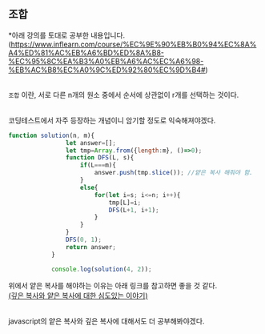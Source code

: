 ## 조합
*아래 강의를 토대로 공부한 내용입니다.<br>
(https://www.inflearn.com/course/%EC%9E%90%EB%B0%94%EC%8A%A4%ED%81%AC%EB%A6%BD%ED%8A%B8-%EC%95%8C%EA%B3%A0%EB%A6%AC%EC%A6%98-%EB%AC%B8%EC%A0%9C%ED%92%80%EC%9D%B4#)<br><br>

 `조합` 이란, 서로 다른 n개의 원소 중에서 순서에 상관없이 r개를 선택하는 것이다.

<br>코딩테스트에서 자주 등장하는 개념이니 암기할 정도로 익숙해져야겠다.

```js
function solution(n, m){         
                let answer=[];
                let tmp=Array.from({length:m}, ()=>0);
                function DFS(L, s){
                    if(L===m){
                        answer.push(tmp.slice()); //얕은 복사 해줘야 함.
                    }
                    else{
                        for(let i=s; i<=n; i++){
                            tmp[L]=i;
                            DFS(L+1, i+1);
                        }
                    }
                }
                DFS(0, 1);
                return answer;
            }

            console.log(solution(4, 2));
```

위에서 얕은 복사를 해야하는 이유는 아래 링크를 참고하면 좋을 것 같다.<br>
<a href ="https://medium.com/watcha/%EA%B9%8A%EC%9D%80-%EB%B3%B5%EC%82%AC%EC%99%80-%EC%96%95%EC%9D%80-%EB%B3%B5%EC%82%AC%EC%97%90-%EB%8C%80%ED%95%9C-%EC%8B%AC%EB%8F%84%EC%9E%88%EB%8A%94-%EC%9D%B4%EC%95%BC%EA%B8%B0-2f7d797e008a
">(깊은 복사와 얕은 복사에 대한 심도있는 이야기)</a>

<br>
javascript의 얕은 복사와 깊은 복사에 대해서도 더 공부해봐야겠다.
